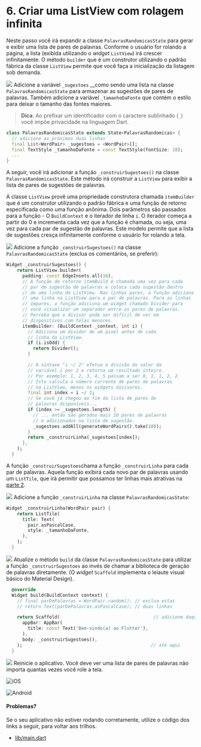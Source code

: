 # 6. Criar uma ListView com rolagem infinita

Neste passo você irá expandir a classe `PalavrasRandomicasState` para gerar e exibir uma lista de pares de palavras. Conforme o usuário for rolando a página, a lista \(exibida utilizando o _widget_ `ListView`\) irá crescer infinitamente. O método `builder` que é um construtor utilizando o padrão fábrica da classe `ListView` permite que você faça a inicialização da listagem sob demanda.

![](https://codelabs.developers.google.com/codelabs/first-flutter-app-pt2/img/a3c16fc17be25f6c.png) Adicione a variável `_sugestoes` __como sendo uma lista na classe `PalavrasRandomicasState` para armazenar as sugestões de pares de palavras. Também adicione a variável `_tamanhoDaFonte` que contém o estilo para deixar o tamanho das fontes maiores.

> **Dica**: Ao prefixar um identificador com o caractere sublinhado \(`_`\) você impõe privacidade na linguagem Dart.

```dart
class PalavrasRandomicasState extends State<PalavrasRandomicas> {
  // adicione as próximas duas linhas
  final List<WordPair> _sugestoes = <WordPair>[];
  final TextStyle _tamanhoDaFonte = const TextStyle(fontSize: 18); 
  ...
}
```

A seguir, você irá adicionar a função `_construirSugestoes()` na classe `PalavrasRandomicasState`. Este método irá construir a `ListView` para exibir a lista de pares de sugestões de palavras.

A classe `ListView` provê uma propriedade construtora chamada `itemBuilder` que é um construtor utilizando o padrão fábrica e uma função de retorno especificada como uma função anônima. Dois parâmetros são passados para a função - O `BuildContext` e o iterador de linha `i`. O iterador começa a partir do 0 e incrementa cada vez que a função é chamada, ou seja, uma vez para cada par de sugestão de palavras. Este modelo permite que a lista de sugestões cresça infinitamente conforme o usuário for rolando a tela.

![](https://codelabs.developers.google.com/codelabs/first-flutter-app-pt2/img/a3c16fc17be25f6c.png) Adicione a função `_construirSugestoes()` na classe `PalavrasRandomicasState` \(exclua os comentários, se preferir\):

```dart
Widget _construirSugestoes() {
    return ListView.builder(
      padding: const EdgeInsets.all(16),
      // A função de retorno itemBuild é chamada uma vez para cada
      // par de sugestão de palavras e coloca cada sugestão dentro
      // de uma linha do ListView. Nas linhas pares, a função adiciona
      // uma linha na ListView para o par de palavras. Para as linhas
      // ímpares, a função adiciona um widget chamado Divider para
      // você visualizar um separador entre os pares de palavras.
      // Perceba que o divisor pode ser difícil de ver em
      // dispositivos com telas menores.
      itemBuilder: (BuildContext _context, int i) {
        // Adiciona um dividor de um pixel antes de cada
        // linha da ListView.
        if (i.isOdd) {
          return Divider();
        }

        // A sintaxe "i ~/ 2" efetua a divisão do valor da
        // variável i por 2 e retorna um resultado inteiro.
        // Por exemplo: 1, 2, 3, 4, 5 passam a ser 0, 1, 1, 2, 2.
        // Isto calcula o número corrente de pares de palavras
        // na ListView, menos os widgets divisores.
        final int index = i ~/ 2;
        // Se você já chegou ao fim da lista de pares de
        // palavras disponíveis...
        if (index >= _sugestoes.length) {
          // ... então são gerados mais 10 pares de palavras
          // e adicionados na lista de sugestão.
          _sugestoes.addAll(generateWordPairs().take(10));
        }
        return _construirLinha(_sugestoes[index]);
      },
    );
  }
```

A função `_construirSugestoes`chama a função `_construirLinha` para cada par de palavras. Aquela função exibirá cada novo par de palavras usando um `ListTile`, que irá permitir que possamos ter linhas mais atrativas na [parte 2](https://ivanwhm.gitbook.io/laboratorios-de-codigo-do-flutter/escreva-seu-primeiro-aplicativo-flutter-parte-2/introducao).

![](https://codelabs.developers.google.com/codelabs/first-flutter-app-pt2/img/a3c16fc17be25f6c.png) Adicione a função `_construirLinha` na classe `PalavrasRandomicasState`:

```dart
Widget _construirLinha(WordPair pair) {
    return ListTile(
      title: Text(
        pair.asPascalCase,
        style: _tamanhoDaFonte,
      ),
    );
  }
```

![](https://codelabs.developers.google.com/codelabs/first-flutter-app-pt2/img/a3c16fc17be25f6c.png) Atualize o método `build` da classe `PalavrasRandomicasState` para utilizar a função `_construirSugestoes` ao invés de chamar a biblioteca de geração de palavras diretamente. \(O _widget_ `Scaffold` implementa o leiaute visual básico do Material Design\).

```dart
  @override
  Widget build(BuildContext context) {
    // final parDePalavras = WordPair.random(); // exclua estas 
    // return Text(parDePalavras.asPascalCase); // duas linhas

    return Scaffold(                                   // adicione daqui
      appBar: AppBar(
        title: const Text('Bem-vindo(a) ao Flutter'),
      ),
      body: _construirSugestoes(),
    );                                                // até aqui
  }

```

![](https://codelabs.developers.google.com/codelabs/first-flutter-app-pt2/img/a3c16fc17be25f6c.png) Reinicie o aplicativo. Você deve ver uma lista de pares de palavras não importa quantas vezes você role a tela.

![iOS](../.gitbook/assets/lab1_step6_android.png)

![Android](../.gitbook/assets/lab1_step6_ios%20%281%29.png)

#### Problemas?

Se o seu aplicativo não estiver rodando corretamente, utilize o código dos links a seguir, para voltar aos trilhos.‌

* [​lib/main.dart](https://github.com/ivanwhm/flutter_codelabs_lab1/commit/5d3f8b43bd8259daf7ffc6d7ccbe3b89a09c97ff)

